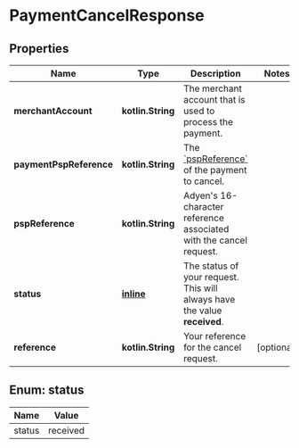 
# PaymentCancelResponse

## Properties
Name | Type | Description | Notes
------------ | ------------- | ------------- | -------------
**merchantAccount** | **kotlin.String** | The merchant account that is used to process the payment. | 
**paymentPspReference** | **kotlin.String** | The [&#x60;pspReference&#x60;](https://docs.adyen.com/api-explorer/#/CheckoutService/latest/post/payments__resParam_pspReference) of the payment to cancel.  | 
**pspReference** | **kotlin.String** | Adyen&#39;s 16-character reference associated with the cancel request. | 
**status** | [**inline**](#Status) | The status of your request. This will always have the value **received**. | 
**reference** | **kotlin.String** | Your reference for the cancel request. |  [optional]


<a name="Status"></a>
## Enum: status
Name | Value
---- | -----
status | received



